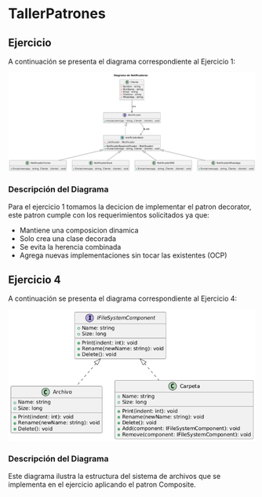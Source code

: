 # TallerPatrones

## Ejercicio 

A continuación se presenta el diagrama correspondiente al Ejercicio 1:

![Diagrama de Ejercicio 1](images/Ejercicio1.png)

### Descripción del Diagrama

Para el ejercicio 1 tomamos la decicion de implementar el patron decorator, este patron cumple con los requerimientos solicitados ya que:

- Mantiene una composicion dinamica
- Solo crea una clase decorada
- Se evita la herencia combinada
- Agrega nuevas implementaciones sin tocar las existentes (OCP)

## Ejercicio 4

A continuación se presenta el diagrama correspondiente al Ejercicio 4:

![Diagrama de Ejercicio 4](images/Ejercicio4.png)

### Descripción del Diagrama

Este diagrama ilustra la estructura del sistema de archivos que se implementa en el ejercicio aplicando el patron Composite.

